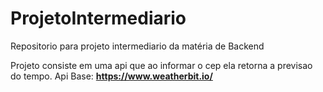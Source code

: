 # ProjetoIntermediario
Repositorio para projeto intermediario da matéria de Backend

Projeto consiste em uma api que ao informar o cep ela retorna a previsao do tempo.
Api Base: **https://www.weatherbit.io/**

